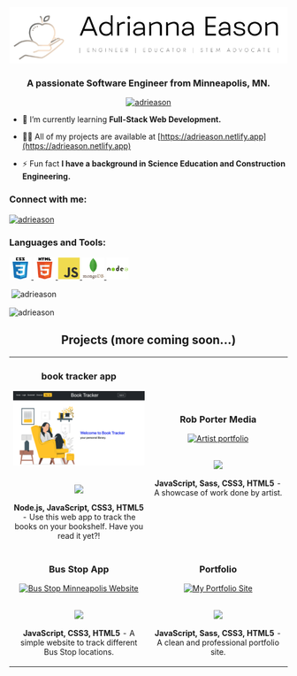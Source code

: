 <img src="default1.png" alt="engineer stem advocate educator"/>
<h3 align="center">A passionate Software Engineer from Minneapolis, MN.</h3>

<p align="center"> <a href="https://twitter.com/adrieason" target="blank"><img src="https://img.shields.io/twitter/follow/adrieason?logo=twitter&style=for-the-badge" alt="adrieason" /></a> </p>

- 🌱 I’m currently learning **Full-Stack Web Development.**

- 👨‍💻 All of my projects are available at [https://adrieason.netlify.app](https://adrieason.netlify.app)

- ⚡ Fun fact **I have a background in Science Education and Construction Engineering.**

<h3 align="left">Connect with me:</h3>
<p align="left">
<a href="https://twitter.com/adrieason" target="blank"><img align="center" src="https://raw.githubusercontent.com/rahuldkjain/github-profile-readme-generator/master/src/images/icons/Social/twitter.svg" alt="adrieason" height="30" width="40" /></a>
</p>

<h3 align="left">Languages and Tools:</h3>
<p align="left"> <a href="https://www.w3schools.com/css/" target="_blank" rel="noreferrer"> <img src="https://raw.githubusercontent.com/devicons/devicon/master/icons/css3/css3-original-wordmark.svg" alt="css3" width="40" height="40"/> </a> <a href="https://www.w3.org/html/" target="_blank" rel="noreferrer"> <img src="https://raw.githubusercontent.com/devicons/devicon/master/icons/html5/html5-original-wordmark.svg" alt="html5" width="40" height="40"/> </a> <a href="https://developer.mozilla.org/en-US/docs/Web/JavaScript" target="_blank" rel="noreferrer"> <img src="https://raw.githubusercontent.com/devicons/devicon/master/icons/javascript/javascript-original.svg" alt="javascript" width="40" height="40"/> </a> <a href="https://www.mongodb.com/" target="_blank" rel="noreferrer"> <img src="https://raw.githubusercontent.com/devicons/devicon/master/icons/mongodb/mongodb-original-wordmark.svg" alt="mongodb" width="40" height="40"/> </a> <a href="https://nodejs.org" target="_blank" rel="noreferrer"> <img src="https://raw.githubusercontent.com/devicons/devicon/master/icons/nodejs/nodejs-original-wordmark.svg" alt="nodejs" width="40" height="40"/> </a> </p>

<p>&nbsp;<img align="center" src="https://github-readme-stats.vercel.app/api?username=adrieason&show_icons=true&locale=en" alt="adrieason" /></p>

<p><img align="center" src="https://github-readme-streak-stats.herokuapp.com/?user=adrieason&" alt="adrieason" /></p>

<!-- PROJECTS -->
<h2 align="center" color="white">Projects (more coming soon...)</h2>
<div align="center">
	<table>
		<tr>
			<!--project 1 -->
			<td width="50%">
				<h3 align="center" color="white">book tracker app</h2>
				<div align="center" > 
					<a href="https://bookshelf-mvc-auth-local.dooryardroses.repl.co" target="_blank">
						<img src="Screen Shot 2022-09-12 at 7.49.50 PM.png" alt="Book Tracker App">
					</a>
					<br>
					<br>
					<p>
                        <!--repo --> 
						<a href='' target="_blank">
							<img src="https://img.shields.io/badge/Repo-lightgrey?style=for-the-badge&logo=github"/>
						</a>  
                        <!--live site --> 
						<a href="" target="_blank">
						</a>	
					</p>
					<p><strong>Node.js, JavaScript, CSS3, HTML5</strong> - Use this web app to track the books on your bookshelf. Have you read it yet?!</p>
				</div>
			</td>
			<!--project 2 -->
			<td width="50%">
				<h3 align="center" color="white">Rob Porter Media</h2>
				<div align="center" > 
					<a href="" target="_blank">
						<img src="" alt="Artist portfolio" height="200px" />
					</a>
					<br>
					<br>
					<p>
                        <!--repo --> 
						<a href="" target="_blank">
							<img src="https://img.shields.io/badge/Repo-lightgrey?style=for-the-badge&logo=github"/>
						</a>  
                        <!--live site --> 
						<a href="" target="_blank">
						</a>	
					</p>
					<p><strong>JavaScript, Sass, CSS3, HTML5</strong> - A showcase of work done by artist.</p>
				</div>
			</td>
		<tr>
			<!--project 3 -->
			<td width="50%">
				<h3 align="center" color="white">Bus Stop App</h2>
				<div align="center" > 
					<a href="" target="_blank">
						<img src="" alt="Bus Stop Minneapolis Website" />
					</a>
					<br>
					<br>
					<p>
                        <!--repo --> 
						<a href="" target="_blank">
							<img src="https://img.shields.io/badge/Repo-lightgrey?style=for-the-badge&logo=github"/>
						</a>  
                        <!--live site --> 
						<a href="" target="_blank">
						</a>	
					</p>
					<p><strong>JavaScript, CSS3, HTML5</strong> - A simple website to track different Bus Stop locations.</p>
				</div>
			</td>
			<!--project 4 -->
			<td width="50%">
				<h3 align="center" color="white">Portfolio</h2>
				<div align="center" > 
					<a href="https://adrieason.netlify.app" target="_blank">
						<img src="Screen Shot 2022-09-12 at 7.51.05 PM.png" alt="My Portfolio Site" height="200px" />
					</a>
					<br>
					<br>
					<p>
                        <!--repo --> 
						<a href="" target="_blank">
							<img src="https://img.shields.io/badge/Repo-lightgrey?style=for-the-badge&logo=github"/>
						</a>  
                        <!--live site --> 
						<a href="" target="_blank">
						</a>	
					</p>
					<p><strong>JavaScript, Sass, CSS3, HTML5</strong> - A clean and professional portfolio site.</p>
				</div>
			</td>
	</table>
</div>
<br />
